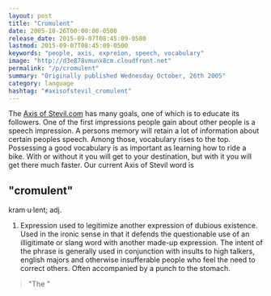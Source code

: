 ```yaml
---
layout: post
title: "Cromulent"
date: 2005-10-26T00:00:00-0500
release_date: 2015-09-07T08:45:09-0500
lastmod: 2015-09-07T08:45:09-0500
keywords: "people, axis, expreion, speech, vocabulary"
image: "http://d3e878vmunx8cm.cloudfront.net"
permalink: "/p/cromulent"
summary: "Originally published Wednesday October, 26th 2005"
category: language
hashtag: "#axisofstevil_cromulent"
---
```


The [Axis of Stevil.com](/ "Axis of Stevil.com") has many goals, one of which is to educate its followers. One of the first impressions people gain about other people is a speech impression. A persons memory will retain a lot of information about certain peoples speech. Among those, vocabulary rises to the top. Possessing a good vocabulary is as important as learning how to ride a bike. With or without it you will get to your destination, but with it you will get there much faster. Our current Axis of Stevil word is

## "cromulent" ##

kram·u·lent; adj.

1. Expression used to legitimize another expression of dubious existence. Used in the ironic sense in that it defends the questionable use of an illigitimate or slang word with another made-up expression. The intent of the phrase is generally used in conjunction with insults to high talkers, english majors and otherwise insufferable people who feel the need to correct others. Often accompanied by a punch to the stomach.
 
> "The "
